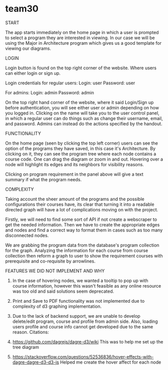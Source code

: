 # team30

START

The app starts immediately on the home page in which a user is prompted to select a program they are interested in viewing. In our case we will be using the Major in Architecture program which gives us a good template for viewing our diagrams.

LOGIN

Login button is found on the top right corner of the website. Where users can either login or sign up.

Login credentials for regular users:
Login: user
Password: user

For admins:
Login: admin
Password: admin

On the top right hand corner of the website, where it said Login/Sign up before authentication, you will see either user or admin depending on how you logged in. Clicking on the name will take you to the user control panel, in which a regular user can do things such as change their username, email, and password. Admins can instead do the actions specified by the handout.

FUNCTIONALITY

On the home page (seen by clicking the top left corner) users can see the option of the programs they have saved, in this case it's Architecture. By clicking on it, they can see the program tree where each node contains a course code. One can drag the diagram or zoom in and out.
Hovering over a node will highlight its edges and its neighbors for visibility reasons.

Clicking on program requirement in the panel above will give a text summary if what the program needs. 

COMPLEXITY

Taking account the sheer amount of the programs and the possible configurations their courses have, its clear that turning it into a readable directed graph will have a lot of complications moving on with the project.

Firstly, we will need to find some sort of API if not create a webscraper to get the needed information. Then we have to create the appropriate edges and nodes and find a correct way to format them in cases such as too many disconnected nodes.

We are grabbing the program data from the database's program collection for the graph. Analyzing the information for each course from course collection then reform a graph to user to show the requirement courses with prerequisite and co-requisite by arrowlines.

FEATURES WE DID NOT IMPLEMENT AND WHY

1. In the case of hovering nodes, we wanted a tooltip to pop up with course information, however this wasn't feasible as any online resource was too old and said solutions seem deprecated.

2. Print and Save to PDF functionality was not implemented due to complexity of d3 graphing implementation.

3. Due to the lack of backend support, we are unable to develop delete/edit program, course and profile from admin side. Also, loading users profile and course info cannot get developed due to the same reason.
Citations:

1. https://github.com/dagrejs/dagre-d3/wiki
This was to help me set up the tree diagram

2. https://stackoverflow.com/questions/52536836/hover-effects-with-dagre-dagre-d3-d3-js
Helped me create the hover affect for each node
